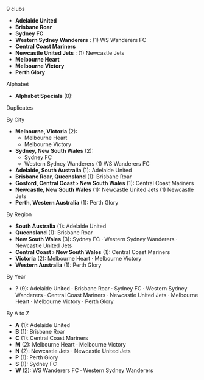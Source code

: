 9 clubs

- **Adelaide United**
- **Brisbane Roar**
- **Sydney FC**
- **Western Sydney Wanderers** : (1) WS Wanderers FC
- **Central Coast Mariners**
- **Newcastle United Jets** : (1) Newcastle Jets
- **Melbourne Heart**
- **Melbourne Victory**
- **Perth Glory**




Alphabet

- **Alphabet Specials** (0): 




Duplicates





By City

- **Melbourne, Victoria** (2): 
  - Melbourne Heart 
  - Melbourne Victory 
- **Sydney, New South Wales** (2): 
  - Sydney FC 
  - Western Sydney Wanderers  (1) WS Wanderers FC
- **Adelaide, South Australia** (1): Adelaide United 
- **Brisbane Roar, Queensland** (1): Brisbane Roar 
- **Gosford, Central Coast › New South Wales** (1): Central Coast Mariners 
- **Newcastle, New South Wales** (1): Newcastle United Jets  (1) Newcastle Jets
- **Perth, Western Australia** (1): Perth Glory 




By Region

- **South Australia** (1):   Adelaide United
- **Queensland** (1):   Brisbane Roar
- **New South Wales** (3):   Sydney FC · Western Sydney Wanderers · Newcastle United Jets
- **Central Coast › New South Wales** (1):   Central Coast Mariners
- **Victoria** (2):   Melbourne Heart · Melbourne Victory
- **Western Australia** (1):   Perth Glory




By Year

- ? (9):   Adelaide United · Brisbane Roar · Sydney FC · Western Sydney Wanderers · Central Coast Mariners · Newcastle United Jets · Melbourne Heart · Melbourne Victory · Perth Glory






By A to Z

- **A** (1): Adelaide United
- **B** (1): Brisbane Roar
- **C** (1): Central Coast Mariners
- **M** (2): Melbourne Heart · Melbourne Victory
- **N** (2): Newcastle Jets · Newcastle United Jets
- **P** (1): Perth Glory
- **S** (1): Sydney FC
- **W** (2): WS Wanderers FC · Western Sydney Wanderers




